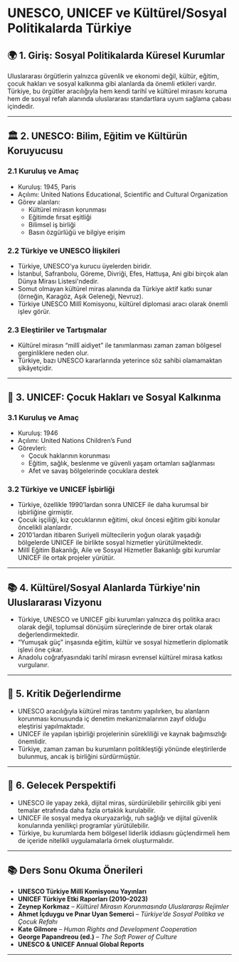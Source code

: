 # UNESCO, UNICEF ve Kültürel/Sosyal Politikalarda Türkiye

## 🌍 1. Giriş: Sosyal Politikalarda Küresel Kurumlar

Uluslararası örgütlerin yalnızca güvenlik ve ekonomi değil, kültür, eğitim, çocuk hakları ve sosyal kalkınma gibi alanlarda da önemli etkileri vardır. Türkiye, bu örgütler aracılığıyla hem kendi tarihî ve kültürel mirasını koruma hem de sosyal refah alanında uluslararası standartlara uyum sağlama çabası içindedir.

---

## 🏛️ 2. UNESCO: Bilim, Eğitim ve Kültürün Koruyucusu

### 2.1 Kuruluş ve Amaç

- Kuruluş: 1945, Paris
- Açılımı: United Nations Educational, Scientific and Cultural Organization
- Görev alanları:
  - Kültürel mirasın korunması
  - Eğitimde fırsat eşitliği
  - Bilimsel iş birliği
  - Basın özgürlüğü ve bilgiye erişim

### 2.2 Türkiye ve UNESCO İlişkileri

- Türkiye, UNESCO’ya kurucu üyelerden biridir.
- İstanbul, Safranbolu, Göreme, Divriği, Efes, Hattuşa, Ani gibi birçok alan Dünya Mirası Listesi'ndedir.
- Somut olmayan kültürel miras alanında da Türkiye aktif katkı sunar (örneğin, Karagöz, Aşık Geleneği, Nevruz).
- Türkiye UNESCO Millî Komisyonu, kültürel diplomasi aracı olarak önemli işlev görür.

### 2.3 Eleştiriler ve Tartışmalar

- Kültürel mirasın “millî aidiyet” ile tanımlanması zaman zaman bölgesel gerginliklere neden olur.
- Türkiye, bazı UNESCO kararlarında yeterince söz sahibi olamamaktan şikâyetçidir.

---

## 👶 3. UNICEF: Çocuk Hakları ve Sosyal Kalkınma

### 3.1 Kuruluş ve Amaç

- Kuruluş: 1946
- Açılımı: United Nations Children’s Fund
- Görevleri:
  - Çocuk haklarının korunması
  - Eğitim, sağlık, beslenme ve güvenli yaşam ortamları sağlanması
  - Afet ve savaş bölgelerinde çocuklara destek

### 3.2 Türkiye ve UNICEF İşbirliği

- Türkiye, özellikle 1990’lardan sonra UNICEF ile daha kurumsal bir işbirliğine girmiştir.
- Çocuk işçiliği, kız çocuklarının eğitimi, okul öncesi eğitim gibi konular öncelikli alanlardır.
- 2010’lardan itibaren Suriyeli mültecilerin yoğun olarak yaşadığı bölgelerde UNICEF ile birlikte sosyal hizmetler yürütülmektedir.
- Millî Eğitim Bakanlığı, Aile ve Sosyal Hizmetler Bakanlığı gibi kurumlar UNICEF ile ortak projeler yürütür.

---

## 📚 4. Kültürel/Sosyal Alanlarda Türkiye'nin Uluslararası Vizyonu

- Türkiye, UNESCO ve UNICEF gibi kurumları yalnızca dış politika aracı olarak değil, toplumsal dönüşüm süreçlerinde de birer ortak olarak değerlendirmektedir.
- “Yumuşak güç” inşasında eğitim, kültür ve sosyal hizmetlerin diplomatik işlevi öne çıkar.
- Anadolu coğrafyasındaki tarihî mirasın evrensel kültürel mirasa katkısı vurgulanır.

---

## 🧭 5. Kritik Değerlendirme

- UNESCO aracılığıyla kültürel miras tanıtımı yapılırken, bu alanların korunması konusunda iç denetim mekanizmalarının zayıf olduğu eleştirisi yapılmaktadır.
- UNICEF ile yapılan işbirliği projelerinin sürekliliği ve kaynak bağımsızlığı önemlidir.
- Türkiye, zaman zaman bu kurumların politikleştiği yönünde eleştirilerde bulunmuş, ancak iş birliğini sürdürmüştür.

---

## 🚀 6. Gelecek Perspektifi

- UNESCO ile yapay zekâ, dijital miras, sürdürülebilir şehircilik gibi yeni temalar etrafında daha fazla ortaklık kurulabilir.
- UNICEF ile sosyal medya okuryazarlığı, ruh sağlığı ve dijital güvenlik konularında yenilikçi programlar yürütülebilir.
- Türkiye, bu kurumlarda hem bölgesel liderlik iddiasını güçlendirmeli hem de içeride nitelikli uygulamalarla örnek oluşturmalıdır.

---

## 📚 Ders Sonu Okuma Önerileri

- **UNESCO Türkiye Millî Komisyonu Yayınları**
- **UNICEF Türkiye Etki Raporları (2010–2023)**
- **Zeynep Korkmaz** – _Kültürel Mirasın Korunmasında Uluslararası Rejimler_
- **Ahmet İçduygu ve Pınar Uyan Semerci** – _Türkiye’de Sosyal Politika ve Çocuk Refahı_
- **Kate Gilmore** – _Human Rights and Development Cooperation_
- **George Papandreou (ed.)** – _The Soft Power of Culture_
- **UNESCO & UNICEF Annual Global Reports**

---
